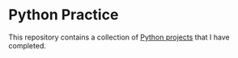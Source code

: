 # Python Practice

This repository contains a collection of <a href="https://github.com/QuinnKWolter/beginner-projects#beginner-projects">Python projects</a> that I have completed. 

